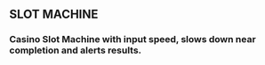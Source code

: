 ## SLOT MACHINE

### Casino Slot Machine with input speed, slows down near completion and alerts results.
